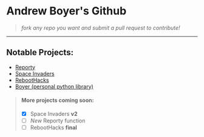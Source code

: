 <div>
<p align="center">
  <img src="https://github.com/asboyer2/asboyer2/blob/master/images/logo.png?raw=true" alt="">
</p>
</div>
 
# Andrew Boyer's Github
> *fork any repo you want  and submit a pull request to contribute!*

***
## Notable Projects:
* [Reporty](https://github.com/asboyer2/reporty)
* [Space Invaders](https://github.com/asboyer2/SpaceInvaders)
* [RebootHacks](https://github.com/Wayland-CS-Club/reboothacks)
* [Boyer (personal python library)](https://github.com/asboyer2/boyer)

> #### More projects coming soon:
> - [x] Space Invaders **v2**
> - [ ] *New* Reporty function
> - [ ] RebootHacks **final**

<!-- ***
## Languages
> languages I have experience with, or currently working with and learning
#### Python
> ###### competent
```python
print("Python")
```
#### Bash
> ###### competent
```bash
echo Bash
```
#### Java
> ###### competent
```java 
public class Main{
	public static void main(String[] args) {
		System.out.println("Java");
	}
}
```
#### Javascript
> ###### intermediate
```javascript
console.log('Javascript');
```
#### C
> ###### learning
```C
# include <stdio.h>
int main()
{
	printf("C\n");
	return 0;
}
```
 -->
